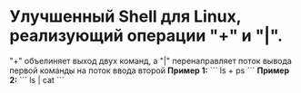 <h1>Улучшенный Shell для Linux, реализующий операции "+" и "|".</h1><p>
"+" объелиняет выход двух команд, а "|" перенаправляет поток вывода первой команды на поток ввода второй
<b>Пример 1:</b>
```
ls + ps 
```
<b>Пример 2:</b>
```
ls | cat
```
